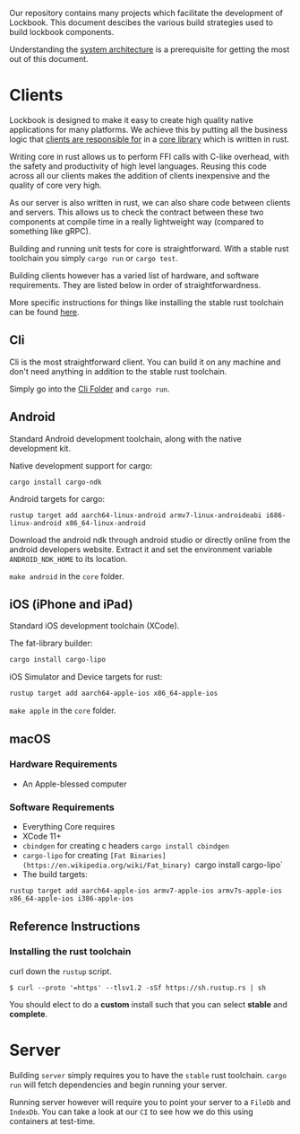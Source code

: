 Our repository contains many projects which facilitate the development of Lockbook. This document descibes the various build strategies used to build lockbook components.

Understanding the [system architecture](system-architecture.md) is a prerequisite for getting the most out of this document.

# Clients

Lockbook is designed to make it easy to create high quality native applications for many platforms. We achieve this by putting all the business logic that [clients are responsible for](system-architecture.md) in a [core library](../core) which is written in rust.

Writing core in rust allows us to perform FFI calls with C-like overhead, with the safety and productivity of high level languages. Reusing this code across all our clients makes the addition of clients inexpensive and the quality of core very high.

As our server is also written in rust, we can also share code between clients and servers. This allows us to check the contract between these two components at compile time in a really lightweight way (compared to something like gRPC).

Building and running unit tests for core is straightforward. With a stable rust toolchain you simply `cargo run` or `cargo test`.

Building clients however has a varied list of hardware, and software requirements. They are listed below in order of straightforwardness.

More specific instructions for things like installing the stable rust toolchain can be found [here](#reference-instructions).

## Cli

Cli is the most straightforward client. You can build it on any machine and don't need anything in addition to the stable rust toolchain.

Simply go into the [Cli Folder](../clients/cli) and `cargo run`.

## Android

Standard Android development toolchain, along with the native development kit.

Native development support for cargo:
```shell script
cargo install cargo-ndk
```

Android targets for cargo:
```shell script
rustup target add aarch64-linux-android armv7-linux-androideabi i686-linux-android x86_64-linux-android
```

Download the android ndk through android studio or directly online from the android developers website. Extract it and set the environment variable `ANDROID_NDK_HOME` to its location.

`make android` in the `core` folder.

## iOS (iPhone and iPad)

Standard iOS development toolchain (XCode).

The fat-library builder:
```zsh
cargo install cargo-lipo
```

iOS Simulator and Device targets for rust:
```zsh
rustup target add aarch64-apple-ios x86_64-apple-ios
```

`make apple` in the `core` folder.

## macOS

### Hardware Requirements
+ An Apple-blessed computer

###  Software Requirements
+ Everything Core requires
+ XCode 11+
+ `cbindgen` for creating c headers `cargo install cbindgen`
+ `cargo-lipo` for creating `[Fat Binaries](https://en.wikipedia.org/wiki/Fat_binary) `cargo install cargo-lipo`
+ The build targets:

```shell script
rustup target add aarch64-apple-ios armv7-apple-ios armv7s-apple-ios x86_64-apple-ios i386-apple-ios
```

## Reference Instructions

### Installing the rust toolchain

curl down the `rustup` script.
```
$ curl --proto '=https' --tlsv1.2 -sSf https://sh.rustup.rs | sh
```
You should elect to do a **custom** install such that you can select **stable** and **complete**.

# Server

Building `server` simply requires you to have the `stable` rust toolchain. `cargo run` will fetch dependencies and begin running your server.

Running server however will require you to point your server to a `FileDb` and `IndexDb`. You can take a look at our `CI` to see how we do this using containers at test-time.

